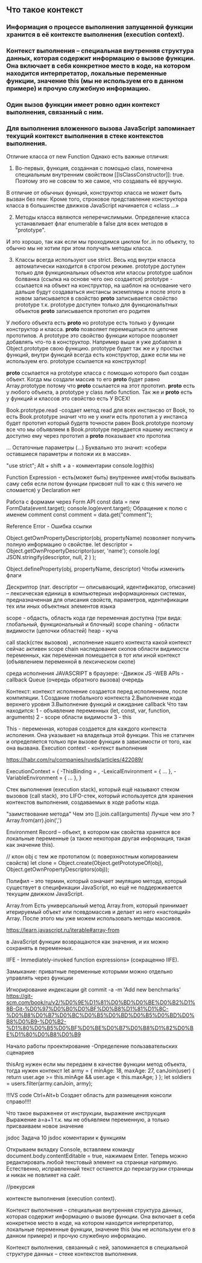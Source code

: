 ## Что такое контекст

### Информация о процессе выполнения запущенной функции хранится в её контексте выполнения (execution context).

### Контекст выполнения – специальная внутренняя структура данных, которая содержит информацию о вызове функции. Она включает в себя конкретное место в коде, на котором находится интерпретатор, локальные переменные функции, значение this (мы не используем его в данном примере) и прочую служебную информацию.

### Один вызов функции имеет ровно один контекст выполнения, связанный с ним.

### Для выполнения вложенного вызова JavaScript запоминает текущий контекст выполнения в стеке контекстов выполнения.

Отличие класса от new Function
Однако есть важные отличия:

1. Во-первых, функция, созданная с помощью class, помечена специальным внутренним свойством [[IsClassConstructor]]: true. Поэтому это не совсем то же самое, что создавать её вручную.

В отличие от обычных функций, конструктор класса не может быть вызван без new:
Кроме того, строковое представление конструктора класса в большинстве движков JavaScript начинается с «class …»

2. Методы класса являются неперечислимыми. Определение класса устанавливает флаг enumerable в false для всех методов в "prototype".

И это хорошо, так как если мы проходимся циклом for..in по объекту, то обычно мы не хотим при этом получать методы класса.

3. Классы всегда используют use strict. Весь код внутри класса автоматически находится в строгом режиме.
    <!-- ...................................................... -->
    prototype доступен только для функциональных объектов или классы
    prototype шаблон болванка (ссылка на основе чего оно создается)
    prototype - ссылается на объект на конструктор, на шаблон на основание чего дальше будут создаваться инстансы экземпляры и после этого в новом записывается в свойство **proto** записывается свойство prototype т.к. prototype доступен только для функциональтных объектов
    **proto** записывается прототип его родитея

У любого объекта есть **proto** но prototype есть только у функции конструктор и класса. **proto** позволяет перемещаться по цепочке прототипов. А prototype это свойство функции которое позволяет добавлять что-то в конструктор. Например выше я уже добавлял в Object.prototype свою функцию. prototype будет так же и у простых функций, внутри функций всегда есть конструктор, даже если мы не используем его. prototype ссылается на конструктор!

**proto** ссылается на prototype класса с помощью которого был создан объект. Когда мы создали массив то его **proto** будет равно Array.prototype потому что **proto** ссылается на этот прототип. **proto** есть у любого объекта, а prototype у class либо function. Так же и **proto** есть у функций и классов это свойство есть У ВСЕХ!

Book.prototype.read -создает метод read для всех инстансво от Book, то есть Book.prototype значит что не у книги есть прототип а у инстанса будет прототип который будетв точности равен Book.prototype
поэтому все что мы объявляем в Book.prototype передается нашему инстансу и доступно ему через прототип
а **proto** показывает кто прототиа

... Остаточные параметры (...) Буквально это значит: «собери оставшиеся параметры и положи их в массив».

"use strict";
Alt + shift + a - комментарии
console.log(this)

Function Expression - есть(может быть) внутреннее имя(чтобы вызывать саму себя если потом функции присвоят null то как с this ничего не сломается) у Declaration нет

Работа с формами через Form API
const data = new FormData(event.target);
console.log(event.target);
Обращение к полю с именем comment
const comment = data.get("comment");

Reference Error - Ошибка ссылки

Object.getOwnPropertyDescriptor(obj, propertyName) позволяет получить полную информацию о свойстве.
let descriptor = Object.getOwnPropertyDescriptor(user, 'name');
console.log( JSON.stringify(descriptor, null, 2 ) );

Object.defineProperty(obj, propertyName, descriptor) Чтобы изменить флаги

Дескриптор (лат. descriptor — описывающий, идентификатор, описание) – лексическая единица в компьютерных информационных системах, предназначенная для описания свойств, параметров, идентификации тех или иных объектных элементов языка

scope - обдасть, область кода где переменная доступна (три вида: глобальный, функциональный и блочный)
scope chaning - области видимости (цепочки областей)
heap - куча

call stack(стек вызовов) , исполнение нашего контекста какой контекст сейчас активен
scope chain наследование скопов области видимости переменных, как переменная помещается в тот или иной контекст (объявлением переменной в лексическом скопе)

среда исполнения JAVASCRIPT в браузере:
-Движок JS
-WEB APIs
-callback Queue (очередь обратного вызова) очередь

Контекст:
контекст исполнение создается перед исполнением, после компиляции.
1.Создание глобального контекста
2.Выполнение кода верхнего уровня
3.Выполнение функций и ожидание callback
Что там находится:
1 - объявление переменных (let, const, var, function, arguments)
2 - scope области видимости
3 - this

This - переменная, которая создается для каждого контекста исполения. Она указывает на владельца этой функции.
This не статичен и определяется только при вызове функции в зависимости от того, как она вызвана.
Execution context - контекст выполнения

https://habr.com/ru/companies/ruvds/articles/422089/

ExecutionContext = {
-ThisBinding = <this value>,
-LexicalEnvironment = { ... },
-VariableEnvironment = { ... },
}

Стек выполнения (execution stack), который ещё называют стеком вызовов (call stack), это LIFO-стек, который используется для хранения контекстов выполнения, создаваемых в ходе работы кода.

"заимствование метода"
Чем это
[].join.call(arguments)
Лучше чем это ?
Array.from(arr).join(',')

Environment Record – объект, в котором как свойства хранятся все локальные переменные (а также некоторая другая информация, такая как значение this).

// клон obj c тем же прототипом (с поверхностным копированием свойств)
let clone = Object.create(Object.getPrototypeOf(obj), Object.getOwnPropertyDescriptors(obj));

Полифил – это термин, который означает эмуляцию метода, который существует в спецификации JavaScript, но ещё не поддерживается текущим движком JavaScript.

Array.from
Есть универсальный метод Array.from, который принимает итерируемый объект или псевдомассив и делает из него «настоящий» Array. После этого мы уже можем использовать методы массивов.

https://learn.javascript.ru/iterable#array-from

в JavaScript функции возвращаются как значения, и их можно сохранять в переменных.

IIFE - Immediately-invoked function expressions» (сокращенно IIFE).

Замыкание:
приватные переменные которыми можно отдельно управлять через функции

Игнорирование индексации
git commit -a -m 'Add new benchmarks'
https://git-scm.com/book/ru/v2/%D0%9E%D1%81%D0%BD%D0%BE%D0%B2%D1%8B-Git-%D0%97%D0%B0%D0%BF%D0%B8%D1%81%D1%8C-%D0%B8%D0%B7%D0%BC%D0%B5%D0%BD%D0%B5%D0%BD%D0%B8%D0%B9-%D0%B2-%D1%80%D0%B5%D0%BF%D0%BE%D0%B7%D0%B8%D1%82%D0%BE%D1%80%D0%B8%D0%B9

Начало работы
проектирование
-Определение пользавательских сценариев

thisArg нужен если мы передаем в качестве функции метод объекта, тогда нужен контекст
let army = {
minAge: 18,
maxAge: 27,
canJoin(user) {
return user.age >= this.minAge && user.age < this.maxAge;
}
};
let soldiers = users.filter(army.canJoin, army);

!!!VS code Ctrl+Alt+b Создает область для размещения консоли справо!!!!

Что такое выраженеи от инструкции, выражение инструкция
Выражение а=а+1 т.к. мы не объявляем переменную, а только присваиваем новое значение

jsdoc
Задача 10 jsdoc
коментарии к функциям

Открываем вкладку Console, вставляем команду document.body.contentEditable = true, нажимаем Enter. Теперь можно редактировать любой текстовый элемент на странице напрямую. Естественно, исправленный текст останется до перезагрузки страницы и никак не повлияет на сайт.

//рекурсия

контексте выполнения (execution context).

Контекст выполнения – специальная внутренняя структура данных, которая содержит информацию о вызове функции. Она включает в себя конкретное место в коде, на котором находится интерпретатор, локальные переменные функции, значение this (мы не используем его в данном примере) и прочую служебную информацию.

Контекст выполнения, связанный с ней, запоминается в специальной структуре данных – стеке контекстов выполнения.
